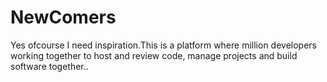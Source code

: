 # NewComers
Yes ofcourse I need inspiration.This is a platform where million developers working together to host and review code, manage projects and build software together.. 
